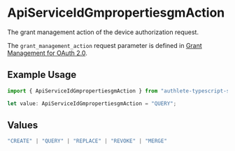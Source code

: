 # ApiServiceIdGmpropertiesgmAction

The grant management action of the device authorization request.

The `grant_management_action` request parameter is defined in
[Grant Management for OAuth 2.0](https://openid.net/specs/fapi-grant-management.html).


## Example Usage

```typescript
import { ApiServiceIdGmpropertiesgmAction } from "authlete-typescript-sdk/models";

let value: ApiServiceIdGmpropertiesgmAction = "QUERY";
```

## Values

```typescript
"CREATE" | "QUERY" | "REPLACE" | "REVOKE" | "MERGE"
```